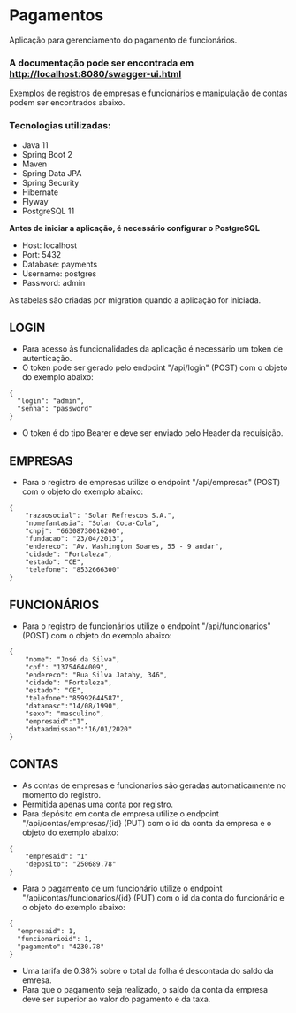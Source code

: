# Pagamentos
Aplicação para gerenciamento do pagamento de funcionários.
</br>

### A documentação pode ser encontrada em <http://localhost:8080/swagger-ui.html>
Exemplos de registros de empresas e funcionários e manipulação de contas podem ser encontrados abaixo.

### Tecnologias utilizadas: 

- Java 11
- Spring Boot 2
- Maven
- Spring Data JPA
- Spring Security 
- Hibernate
- Flyway 
- PostgreSQL 11

**Antes de iniciar a aplicação, é necessário configurar o PostgreSQL**
- Host: localhost
- Port: 5432
- Database: payments
- Username: postgres
- Password: admin 
<p>
As tabelas são criadas por migration quando a aplicação for iniciada.

## LOGIN
- Para acesso às funcionalidades da aplicação é necessário um token de autenticação.
- O token pode ser gerado pelo endpoint "/api/login" (POST) com o objeto do exemplo abaixo:
```
{
  "login": "admin",
  "senha": "password"
}
```
- O token é do tipo Bearer e deve ser enviado pelo Header da requisição. 

## EMPRESAS
- Para o registro de empresas utilize o endpoint "/api/empresas" (POST) com o objeto do exemplo abaixo:
```
{
    "razaosocial": "Solar Refrescos S.A.",
    "nomefantasia": "Solar Coca-Cola",
    "cnpj": "66308730016200",
    "fundacao": "23/04/2013",
    "endereco": "Av. Washington Soares, 55 - 9 andar",
    "cidade": "Fortaleza",
    "estado": "CE",
    "telefone": "8532666300"
}
```

## FUNCIONÁRIOS
- Para o registro de funcionários utilize o endpoint "/api/funcionarios" (POST) com o objeto do exemplo abaixo:
```
{
    "nome": "José da Silva",
    "cpf": "13754644009",
    "endereco": "Rua Silva Jatahy, 346",
    "cidade": "Fortaleza",
    "estado": "CE",
    "telefone":"85992644587",
    "datanasc":"14/08/1990",
    "sexo": "masculino",
    "empresaid":"1",
    "dataadmissao":"16/01/2020"
}
```

## CONTAS 
- As contas de empresas e funcionarios são geradas automaticamente no momento do registro.
- Permitida apenas uma conta por registro.
- Para depósito em conta de empresa utilize o endpoint "/api/contas/empresas/{id} (PUT) com o id da conta da empresa e o objeto do exemplo abaixo:
```
{
    "empresaid": "1"
    "deposito": "250689.78"
}
```
- Para o pagamento de um funcionário utilize o endpoint "/api/contas/funcionarios/{id} (PUT) com o id da conta do funcionário e o objeto do exemplo abaixo:
```
{
  "empresaid": 1,
  "funcionarioid": 1,
  "pagamento": "4230.78"
}
```
- Uma tarifa de 0.38% sobre o total da folha é descontada do saldo da emresa.
- Para que o pagamento seja realizado, o saldo da conta da empresa deve ser superior ao valor do pagamento e da taxa. 
